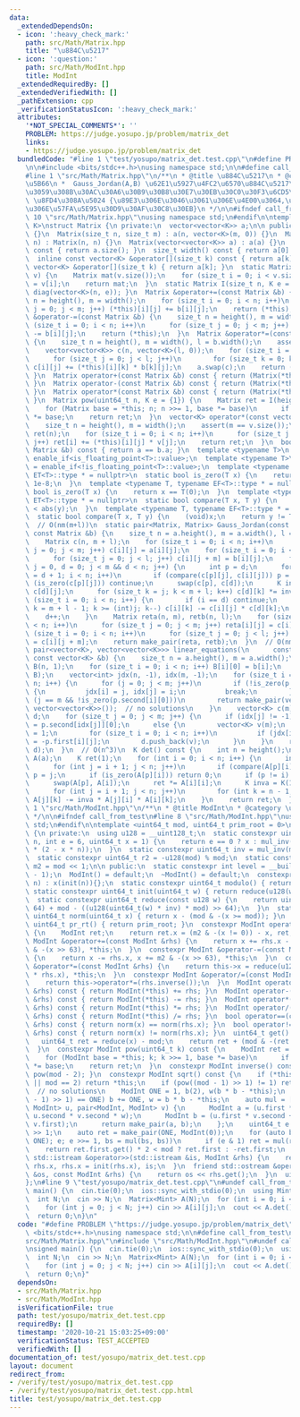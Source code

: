 ```yaml
---
data:
  _extendedDependsOn:
  - icon: ':heavy_check_mark:'
    path: src/Math/Matrix.hpp
    title: "\u884C\u5217"
  - icon: ':question:'
    path: src/Math/ModInt.hpp
    title: ModInt
  _extendedRequiredBy: []
  _extendedVerifiedWith: []
  _pathExtension: cpp
  _verificationStatusIcon: ':heavy_check_mark:'
  attributes:
    '*NOT_SPECIAL_COMMENTS*': ''
    PROBLEM: https://judge.yosupo.jp/problem/matrix_det
    links:
    - https://judge.yosupo.jp/problem/matrix_det
  bundledCode: "#line 1 \"test/yosupo/matrix_det.test.cpp\"\n#define PROBLEM \"https://judge.yosupo.jp/problem/matrix_det\"\
    \n\n#include <bits/stdc++.h>\nusing namespace std;\n\n#define call_from_test\n\
    #line 1 \"src/Math/Matrix.hpp\"\n/**\n * @title \u884C\u5217\n * @category \u6570\
    \u5B66\n *  Gauss_Jordan(A,B) \u62E1\u5927\u4FC2\u6570\u884C\u5217\u306B\u5BFE\
    \u3059\u308B\u30AC\u30A6\u30B9\u30B8\u30E7\u30EB\u30C0\u30F3\u6CD5\n *  linear_equations(A,b)\
    \ \u8FD4\u308A\u5024 {\u89E3\u306E\u3046\u3061\u306E\u4E00\u3064,\u89E3\u7A7A\u9593\
    \u306E\u57FA\u5E95\u30D9\u30AF\u30C8\u30EB}\n */\n\n#ifndef call_from_test\n#line\
    \ 10 \"src/Math/Matrix.hpp\"\nusing namespace std;\n#endif\n\ntemplate <typename\
    \ K>\nstruct Matrix {\n private:\n  vector<vector<K>> a;\n\n public:\n  Matrix()\
    \ {}\n  Matrix(size_t n, size_t m) : a(n, vector<K>(m, 0)) {}\n  Matrix(size_t\
    \ n) : Matrix(n, n) {}\n  Matrix(vector<vector<K>> a) : a(a) {}\n  size_t height()\
    \ const { return a.size(); }\n  size_t width() const { return a[0].size(); }\n\
    \  inline const vector<K> &operator[](size_t k) const { return a[k]; }\n  inline\
    \ vector<K> &operator[](size_t k) { return a[k]; }\n  static Matrix diag(vector<K>\
    \ v) {\n    Matrix mat(v.size());\n    for (size_t i = 0; i < v.size(); i++) mat[i][i]\
    \ = v[i];\n    return mat;\n  }\n  static Matrix I(size_t n, K e = {1}) { return\
    \ diag(vector<K>(n, e)); }\n  Matrix &operator+=(const Matrix &b) {\n    size_t\
    \ n = height(), m = width();\n    for (size_t i = 0; i < n; i++)\n      for (size_t\
    \ j = 0; j < m; j++) (*this)[i][j] += b[i][j];\n    return (*this);\n  }\n  Matrix\
    \ &operator-=(const Matrix &b) {\n    size_t n = height(), m = width();\n    for\
    \ (size_t i = 0; i < n; i++)\n      for (size_t j = 0; j < m; j++) (*this)[i][j]\
    \ -= b[i][j];\n    return (*this);\n  }\n  Matrix &operator*=(const Matrix &b)\
    \ {\n    size_t n = height(), m = width(), l = b.width();\n    assert(m == b.height());\n\
    \    vector<vector<K>> c(n, vector<K>(l, 0));\n    for (size_t i = 0; i < n; i++)\n\
    \      for (size_t j = 0; j < l; j++)\n        for (size_t k = 0; k < m; k++)\
    \ c[i][j] += (*this)[i][k] * b[k][j];\n    a.swap(c);\n    return (*this);\n \
    \ }\n  Matrix operator+(const Matrix &b) const { return (Matrix(*this) += b);\
    \ }\n  Matrix operator-(const Matrix &b) const { return (Matrix(*this) -= b);\
    \ }\n  Matrix operator*(const Matrix &b) const { return (Matrix(*this) *= b);\
    \ }\n  Matrix pow(uint64_t n, K e = {1}) {\n    Matrix ret = I(height(), e);\n\
    \    for (Matrix base = *this; n; n >>= 1, base *= base)\n      if (n & 1) ret\
    \ *= base;\n    return ret;\n  }\n  vector<K> operator*(const vector<K> &v) {\n\
    \    size_t n = height(), m = width();\n    assert(m == v.size());\n    vector<K>\
    \ ret(n);\n    for (size_t i = 0; i < n; i++)\n      for (size_t j = 0; j < m;\
    \ j++) ret[i] += (*this)[i][j] * v[j];\n    return ret;\n  }\n  bool operator==(const\
    \ Matrix &b) const { return a == b.a; }\n  template <typename T>\n  using ET =\
    \ enable_if<is_floating_point<T>::value>;\n  template <typename T>\n  using EF\
    \ = enable_if<!is_floating_point<T>::value>;\n  template <typename T, typename\
    \ ET<T>::type * = nullptr>\n  static bool is_zero(T x) {\n    return abs(x) <\
    \ 1e-8;\n  }\n  template <typename T, typename EF<T>::type * = nullptr>\n  static\
    \ bool is_zero(T x) {\n    return x == T(0);\n  }\n  template <typename T, typename\
    \ ET<T>::type * = nullptr>\n  static bool compare(T x, T y) {\n    return abs(x)\
    \ < abs(y);\n  }\n  template <typename T, typename EF<T>::type * = nullptr>\n\
    \  static bool compare(T x, T y) {\n    (void)x;\n    return y != T(0);\n  }\n\
    \  // O(nm(m+l))\n  static pair<Matrix, Matrix> Gauss_Jordan(const Matrix &a,\
    \ const Matrix &b) {\n    size_t n = a.height(), m = a.width(), l = b.width();\n\
    \    Matrix c(n, m + l);\n    for (size_t i = 0; i < n; i++)\n      for (size_t\
    \ j = 0; j < m; j++) c[i][j] = a[i][j];\n    for (size_t i = 0; i < n; i++)\n\
    \      for (size_t j = 0; j < l; j++) c[i][j + m] = b[i][j];\n    for (size_t\
    \ j = 0, d = 0; j < m && d < n; j++) {\n      int p = d;\n      for (size_t i\
    \ = d + 1; i < n; i++)\n        if (compare(c[p][j], c[i][j])) p = i;\n      if\
    \ (is_zero(c[p][j])) continue;\n      swap(c[p], c[d]);\n      K invc = K(1) /\
    \ c[d][j];\n      for (size_t k = j; k < m + l; k++) c[d][k] *= invc;\n      for\
    \ (size_t i = 0; i < n; i++) {\n        if (i == d) continue;\n        for (int\
    \ k = m + l - 1; k >= (int)j; k--) c[i][k] -= c[i][j] * c[d][k];\n      }\n  \
    \    d++;\n    }\n    Matrix reta(n, m), retb(n, l);\n    for (size_t i = 0; i\
    \ < n; i++)\n      for (size_t j = 0; j < m; j++) reta[i][j] = c[i][j];\n    for\
    \ (size_t i = 0; i < n; i++)\n      for (size_t j = 0; j < l; j++) retb[i][j]\
    \ = c[i][j + m];\n    return make_pair(reta, retb);\n  }\n  // O(nm^2)\n  static\
    \ pair<vector<K>, vector<vector<K>>> linear_equations(\n      const Matrix &a,\
    \ const vector<K> &b) {\n    size_t n = a.height(), m = a.width();\n    Matrix\
    \ B(n, 1);\n    for (size_t i = 0; i < n; i++) B[i][0] = b[i];\n    auto p = Gauss_Jordan(a,\
    \ B);\n    vector<int> jdx(n, -1), idx(m, -1);\n    for (size_t i = 0, j; i <\
    \ n; i++) {\n      for (j = 0; j < m; j++)\n        if (!is_zero(p.first[i][j]))\
    \ {\n          jdx[i] = j, idx[j] = i;\n          break;\n        }\n      if\
    \ (j == m && !is_zero(p.second[i][0]))\n        return make_pair(vector<K>(),\
    \ vector<vector<K>>());  // no solutions\n    }\n    vector<K> c(m);\n    vector<vector<K>>\
    \ d;\n    for (size_t j = 0; j < m; j++) {\n      if (idx[j] != -1)\n        c[j]\
    \ = p.second[idx[j]][0];\n      else {\n        vector<K> v(m);\n        v[j]\
    \ = 1;\n        for (size_t i = 0; i < n; i++)\n          if (jdx[i] != -1) v[jdx[i]]\
    \ = -p.first[i][j];\n        d.push_back(v);\n      }\n    }\n    return make_pair(c,\
    \ d);\n  }\n  // O(n^3)\n  K det() const {\n    int n = height();\n    Matrix\
    \ A(a);\n    K ret(1);\n    for (int i = 0; i < n; i++) {\n      int p = i;\n\
    \      for (int j = i + 1; j < n; j++)\n        if (compare(A[p][i], A[j][i]))\
    \ p = j;\n      if (is_zero(A[p][i])) return 0;\n      if (p != i) ret = -ret;\n\
    \      swap(A[p], A[i]);\n      ret *= A[i][i];\n      K inva = K(1) / A[i][i];\n\
    \      for (int j = i + 1; j < n; j++)\n        for (int k = n - 1; k >= i; k--)\
    \ A[j][k] -= inva * A[j][i] * A[i][k];\n    }\n    return ret;\n  }\n};\n#line\
    \ 1 \"src/Math/ModInt.hpp\"\n/**\n * @title ModInt\n * @category \u6570\u5B66\n\
    \ */\n\n#ifndef call_from_test\n#line 8 \"src/Math/ModInt.hpp\"\nusing namespace\
    \ std;\n#endif\n\ntemplate <uint64_t mod, uint64_t prim_root = 0>\nclass ModInt\
    \ {\n private:\n  using u128 = __uint128_t;\n  static constexpr uint64_t mul_inv(uint64_t\
    \ n, int e = 6, uint64_t x = 1) {\n    return e == 0 ? x : mul_inv(n, e - 1, x\
    \ * (2 - x * n));\n  }\n  static constexpr uint64_t inv = mul_inv(mod, 6, 1);\n\
    \  static constexpr uint64_t r2 = -u128(mod) % mod;\n  static constexpr uint64_t\
    \ m2 = mod << 1;\n\n public:\n  static constexpr int level = __builtin_ctzll(mod\
    \ - 1);\n  ModInt() = default;\n  ~ModInt() = default;\n  constexpr ModInt(uint64_t\
    \ n) : x(init(n)){};\n  static constexpr uint64_t modulo() { return mod; }\n \
    \ static constexpr uint64_t init(uint64_t w) { return reduce(u128(w) * r2); }\n\
    \  static constexpr uint64_t reduce(const u128 w) {\n    return uint64_t(w >>\
    \ 64) + mod - ((u128(uint64_t(w) * inv) * mod) >> 64);\n  }\n  static constexpr\
    \ uint64_t norm(uint64_t x) { return x - (mod & -(x >= mod)); }\n  static constexpr\
    \ uint64_t pr_rt() { return prim_root; }\n  constexpr ModInt operator-() const\
    \ {\n    ModInt ret;\n    return ret.x = (m2 & -(x != 0)) - x, ret;\n  }\n  constexpr\
    \ ModInt &operator+=(const ModInt &rhs) {\n    return x += rhs.x - m2, x += m2\
    \ & -(x >> 63), *this;\n  }\n  constexpr ModInt &operator-=(const ModInt &rhs)\
    \ {\n    return x -= rhs.x, x += m2 & -(x >> 63), *this;\n  }\n  constexpr ModInt\
    \ &operator*=(const ModInt &rhs) {\n    return this->x = reduce(u128(this->x)\
    \ * rhs.x), *this;\n  }\n  constexpr ModInt &operator/=(const ModInt &rhs) {\n\
    \    return this->operator*=(rhs.inverse());\n  }\n  ModInt operator+(const ModInt\
    \ &rhs) const { return ModInt(*this) += rhs; }\n  ModInt operator-(const ModInt\
    \ &rhs) const { return ModInt(*this) -= rhs; }\n  ModInt operator*(const ModInt\
    \ &rhs) const { return ModInt(*this) *= rhs; }\n  ModInt operator/(const ModInt\
    \ &rhs) const { return ModInt(*this) /= rhs; }\n  bool operator==(const ModInt\
    \ &rhs) const { return norm(x) == norm(rhs.x); }\n  bool operator!=(const ModInt\
    \ &rhs) const { return norm(x) != norm(rhs.x); }\n  uint64_t get() const {\n \
    \   uint64_t ret = reduce(x) - mod;\n    return ret + (mod & -(ret >> 63));\n\
    \  }\n  constexpr ModInt pow(uint64_t k) const {\n    ModInt ret = ModInt(1);\n\
    \    for (ModInt base = *this; k; k >>= 1, base *= base)\n      if (k & 1) ret\
    \ *= base;\n    return ret;\n  }\n  constexpr ModInt inverse() const { return\
    \ pow(mod - 2); }\n  constexpr ModInt sqrt() const {\n    if (*this == ModInt(0)\
    \ || mod == 2) return *this;\n    if (pow((mod - 1) >> 1) != 1) return ModInt(0);\
    \  // no solutions\n    ModInt ONE = 1, b(2), w(b * b - *this);\n    while (w.pow((mod\
    \ - 1) >> 1) == ONE) b += ONE, w = b * b - *this;\n    auto mul = [&](pair<ModInt,\
    \ ModInt> u, pair<ModInt, ModInt> v) {\n      ModInt a = (u.first * v.first +\
    \ u.second * v.second * w);\n      ModInt b = (u.first * v.second + u.second *\
    \ v.first);\n      return make_pair(a, b);\n    };\n    uint64_t e = (mod + 1)\
    \ >> 1;\n    auto ret = make_pair(ONE, ModInt(0));\n    for (auto bs = make_pair(b,\
    \ ONE); e; e >>= 1, bs = mul(bs, bs))\n      if (e & 1) ret = mul(ret, bs);\n\
    \    return ret.first.get() * 2 < mod ? ret.first : -ret.first;\n  }\n  friend\
    \ std::istream &operator>>(std::istream &is, ModInt &rhs) {\n    return is >>\
    \ rhs.x, rhs.x = init(rhs.x), is;\n  }\n  friend std::ostream &operator<<(std::ostream\
    \ &os, const ModInt &rhs) {\n    return os << rhs.get();\n  }\n  uint64_t x;\n\
    };\n#line 9 \"test/yosupo/matrix_det.test.cpp\"\n#undef call_from_test\n\nsigned\
    \ main() {\n  cin.tie(0);\n  ios::sync_with_stdio(0);\n  using Mint = ModInt<998244353>;\n\
    \  int N;\n  cin >> N;\n  Matrix<Mint> A(N);\n  for (int i = 0; i < N; i++)\n\
    \    for (int j = 0; j < N; j++) cin >> A[i][j];\n  cout << A.det() << endl;\n\
    \  return 0;\n}\n"
  code: "#define PROBLEM \"https://judge.yosupo.jp/problem/matrix_det\"\n\n#include\
    \ <bits/stdc++.h>\nusing namespace std;\n\n#define call_from_test\n#include \"\
    src/Math/Matrix.hpp\"\n#include \"src/Math/ModInt.hpp\"\n#undef call_from_test\n\
    \nsigned main() {\n  cin.tie(0);\n  ios::sync_with_stdio(0);\n  using Mint = ModInt<998244353>;\n\
    \  int N;\n  cin >> N;\n  Matrix<Mint> A(N);\n  for (int i = 0; i < N; i++)\n\
    \    for (int j = 0; j < N; j++) cin >> A[i][j];\n  cout << A.det() << endl;\n\
    \  return 0;\n}"
  dependsOn:
  - src/Math/Matrix.hpp
  - src/Math/ModInt.hpp
  isVerificationFile: true
  path: test/yosupo/matrix_det.test.cpp
  requiredBy: []
  timestamp: '2020-10-21 15:03:25+09:00'
  verificationStatus: TEST_ACCEPTED
  verifiedWith: []
documentation_of: test/yosupo/matrix_det.test.cpp
layout: document
redirect_from:
- /verify/test/yosupo/matrix_det.test.cpp
- /verify/test/yosupo/matrix_det.test.cpp.html
title: test/yosupo/matrix_det.test.cpp
---
```


